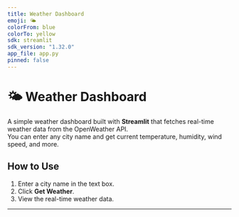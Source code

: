 ```yaml
---
title: Weather Dashboard
emoji: 🌤
colorFrom: blue
colorTo: yellow
sdk: streamlit
sdk_version: "1.32.0"
app_file: app.py
pinned: false
---
```


# 🌤 Weather Dashboard

A simple weather dashboard built with **Streamlit** that fetches real-time weather data from the OpenWeather API.  
You can enter any city name and get current temperature, humidity, wind speed, and more.

## How to Use
1. Enter a city name in the text box.
2. Click **Get Weather**.
3. View the real-time weather data.

---
